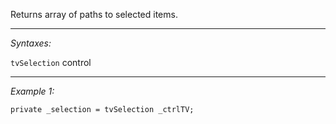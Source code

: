 Returns array of paths to selected items.


---
*Syntaxes:*

`tvSelection` control

---
*Example 1:*

```sqf
private _selection = tvSelection _ctrlTV;
```